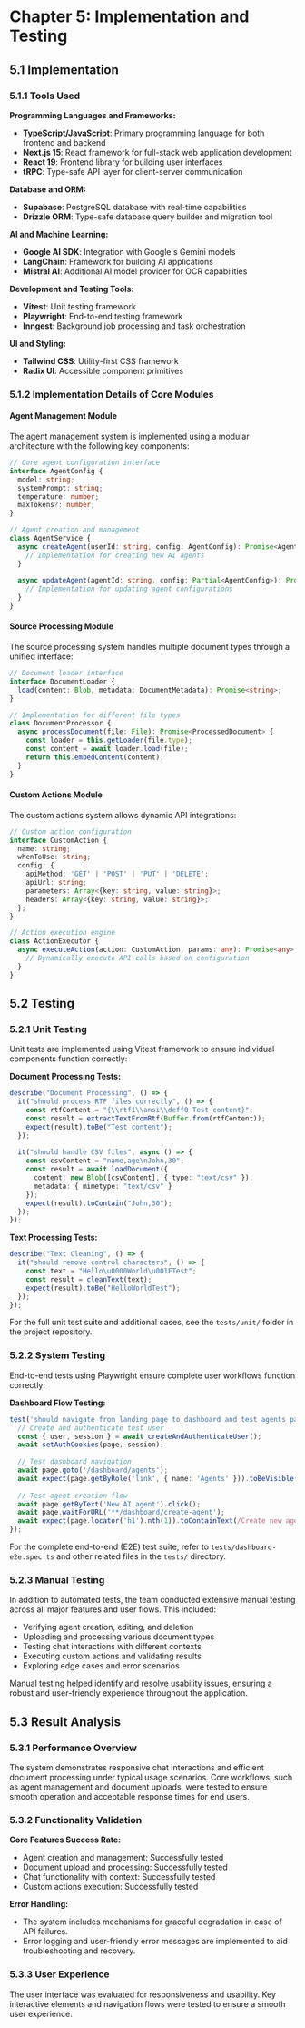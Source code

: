 # Chapter 5: Implementation and Testing

## 5.1 Implementation

### 5.1.1 Tools Used

**Programming Languages and Frameworks:**
- **TypeScript/JavaScript**: Primary programming language for both frontend and backend
- **Next.js 15**: React framework for full-stack web application development
- **React 19**: Frontend library for building user interfaces
- **tRPC**: Type-safe API layer for client-server communication

**Database and ORM:**
- **Supabase**: PostgreSQL database with real-time capabilities
- **Drizzle ORM**: Type-safe database query builder and migration tool

**AI and Machine Learning:**
- **Google AI SDK**: Integration with Google's Gemini models
- **LangChain**: Framework for building AI applications
- **Mistral AI**: Additional AI model provider for OCR capabilities

**Development and Testing Tools:**
- **Vitest**: Unit testing framework
- **Playwright**: End-to-end testing framework
- **Inngest**: Background job processing and task orchestration

**UI and Styling:**
- **Tailwind CSS**: Utility-first CSS framework
- **Radix UI**: Accessible component primitives

### 5.1.2 Implementation Details of Core Modules

#### Agent Management Module

The agent management system is implemented using a modular architecture with the following key components:

```typescript
// Core agent configuration interface
interface AgentConfig {
  model: string;
  systemPrompt: string;
  temperature: number;
  maxTokens?: number;
}

// Agent creation and management
class AgentService {
  async createAgent(userId: string, config: AgentConfig): Promise<Agent> {
    // Implementation for creating new AI agents
  }
  
  async updateAgent(agentId: string, config: Partial<AgentConfig>): Promise<Agent> {
    // Implementation for updating agent configurations
  }
}
```

#### Source Processing Module

The source processing system handles multiple document types through a unified interface:

```typescript
// Document loader interface
interface DocumentLoader {
  load(content: Blob, metadata: DocumentMetadata): Promise<string>;
}

// Implementation for different file types
class DocumentProcessor {
  async processDocument(file: File): Promise<ProcessedDocument> {
    const loader = this.getLoader(file.type);
    const content = await loader.load(file);
    return this.embedContent(content);
  }
}
```

#### Custom Actions Module

The custom actions system allows dynamic API integrations:

```typescript
// Custom action configuration
interface CustomAction {
  name: string;
  whenToUse: string;
  config: {
    apiMethod: 'GET' | 'POST' | 'PUT' | 'DELETE';
    apiUrl: string;
    parameters: Array<{key: string, value: string}>;
    headers: Array<{key: string, value: string}>;
  };
}

// Action execution engine
class ActionExecutor {
  async executeAction(action: CustomAction, params: any): Promise<any> {
    // Dynamically execute API calls based on configuration
  }
}
```

## 5.2 Testing

### 5.2.1 Unit Testing

Unit tests are implemented using Vitest framework to ensure individual components function correctly:

**Document Processing Tests:**
```typescript
describe("Document Processing", () => {
  it("should process RTF files correctly", () => {
    const rtfContent = "{\\rtf1\\ansi\\deff0 Test content}";
    const result = extractTextFromRtf(Buffer.from(rtfContent));
    expect(result).toBe("Test content");
  });
  
  it("should handle CSV files", async () => {
    const csvContent = "name,age\nJohn,30";
    const result = await loadDocument({
      content: new Blob([csvContent], { type: "text/csv" }),
      metadata: { mimetype: "text/csv" }
    });
    expect(result).toContain("John,30");
  });
});
```

**Text Processing Tests:**
```typescript
describe("Text Cleaning", () => {
  it("should remove control characters", () => {
    const text = "Hello\u0000World\u001FTest";
    const result = cleanText(text);
    expect(result).toBe("HelloWorldTest");
  });
});
```

For the full unit test suite and additional cases, see the `tests/unit/` folder in the project repository.

### 5.2.2 System Testing

End-to-end tests using Playwright ensure complete user workflows function correctly:

**Dashboard Flow Testing:**
```typescript
test('should navigate from landing page to dashboard and test agents page', async ({ page }) => {
  // Create and authenticate test user
  const { user, session } = await createAndAuthenticateUser();
  await setAuthCookies(page, session);
  
  // Test dashboard navigation
  await page.goto('/dashboard/agents');
  await expect(page.getByRole('link', { name: 'Agents' })).toBeVisible();
  
  // Test agent creation flow
  await page.getByText('New AI agent').click();
  await page.waitForURL('**/dashboard/create-agent');
  await expect(page.locator('h1').nth(1)).toContainText(/Create new agent/i);
});
```

For the complete end-to-end (E2E) test suite, refer to `tests/dashboard-e2e.spec.ts` and other related files in the `tests/` directory.

### 5.2.3 Manual Testing

In addition to automated tests, the team conducted extensive manual testing across all major features and user flows. This included:
- Verifying agent creation, editing, and deletion
- Uploading and processing various document types
- Testing chat interactions with different contexts
- Executing custom actions and validating results
- Exploring edge cases and error scenarios

Manual testing helped identify and resolve usability issues, ensuring a robust and user-friendly experience throughout the application.

## 5.3 Result Analysis

### 5.3.1 Performance Overview

The system demonstrates responsive chat interactions and efficient document processing under typical usage scenarios. Core workflows, such as agent management and document uploads, were tested to ensure smooth operation and acceptable response times for end users.

### 5.3.2 Functionality Validation

**Core Features Success Rate:**
- Agent creation and management: Successfully tested
- Document upload and processing: Successfully tested
- Chat functionality with context: Successfully tested
- Custom actions execution: Successfully tested

**Error Handling:**
- The system includes mechanisms for graceful degradation in case of API failures.
- Error logging and user-friendly error messages are implemented to aid troubleshooting and recovery.

### 5.3.3 User Experience

The user interface was evaluated for responsiveness and usability. Key interactive elements and navigation flows were tested to ensure a smooth user experience. 